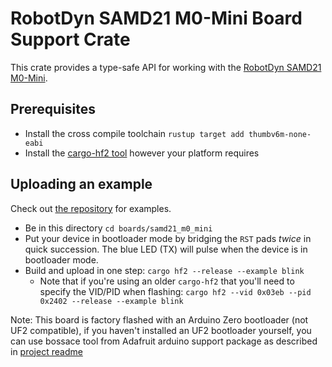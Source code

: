 # RobotDyn SAMD21 M0-Mini Board Support Crate

This crate provides a type-safe API for working with the [RobotDyn SAMD21 M0-Mini](https://robotdyn.com/samd21-m0-mini-soldered.html).

## Prerequisites
* Install the cross compile toolchain `rustup target add thumbv6m-none-eabi`
* Install the [cargo-hf2 tool](https://crates.io/crates/cargo-hf2) however your
  platform requires

## Uploading an example
Check out [the
repository](https://github.com/atsamd-rs/atsamd/tree/master/boards/samd21_m0_mini/examples)
for examples.

* Be in this directory `cd boards/samd21_m0_mini`
* Put your device in bootloader mode by bridging the `RST` pads _twice_ in
  quick succession. The blue LED (TX) will pulse when the device is in bootloader
  mode.
* Build and upload in one step: `cargo hf2 --release --example blink`
  * Note that if you're using an older `cargo-hf2` that you'll need to specify
    the VID/PID when flashing: `cargo hf2 --vid 0x03eb --pid 0x2402 --release
    --example blink`

Note: This board is factory flashed with an Arduino Zero bootloader (not UF2 compatible), if you haven't installed an UF2 bootloader yourself, you can use bossace tool from Adafruit arduino support package as described in [project readme](https://github.com/atsamd-rs/atsamd#getting-code-onto-the-device-adafruit-m0m4-board-such-as-gemma-m0--feather-m0)
